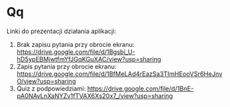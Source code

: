 # Qq
Linki do prezentacji działania aplikacji:
1. Brak zapisu pytania przy obrocie ekranu:
  https://drive.google.com/file/d/1Bgsbi_U-hD5ypEBMjwtfmYfJGqKGuXAC/view?usp=sharing
2. Zapis pytania przy obrocie ekranu:
  https://drive.google.com/file/d/1BfMeLAd4rEazSa3TImHEooVSr6HeJnvO/view?usp=sharing
3. Quiz z podpowiedziami:
  https://drive.google.com/file/d/1BnE-pA0NAvLnXaNYZv1fTVAX6Xs20x7_/view?usp=sharing
